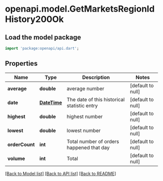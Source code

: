 # openapi.model.GetMarketsRegionIdHistory200Ok

## Load the model package
```dart
import 'package:openapi/api.dart';
```

## Properties
Name | Type | Description | Notes
------------ | ------------- | ------------- | -------------
**average** | **double** | average number | [default to null]
**date** | [**DateTime**](DateTime.md) | The date of this historical statistic entry | [default to null]
**highest** | **double** | highest number | [default to null]
**lowest** | **double** | lowest number | [default to null]
**orderCount** | **int** | Total number of orders happened that day | [default to null]
**volume** | **int** | Total | [default to null]

[[Back to Model list]](../README.md#documentation-for-models) [[Back to API list]](../README.md#documentation-for-api-endpoints) [[Back to README]](../README.md)


